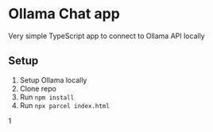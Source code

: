 # Ollama Chat app

Very simple TypeScript app to connect to Ollama API locally

## Setup

1. Setup Ollama locally
1. Clone repo
1. Run `npm install`
1. Run `npx parcel index.html`

1
